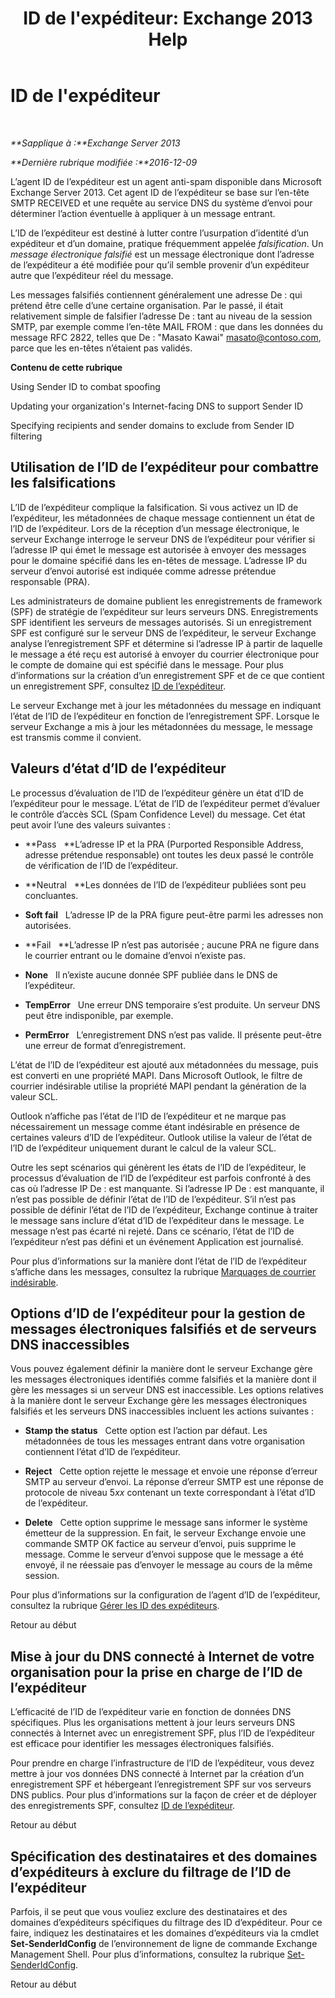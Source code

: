 ﻿---
title: "ID de l'expéditeur: Exchange 2013 Help"
TOCTitle: ID de l'expéditeur
ms:assetid: 0f628f83-df8c-43fb-bf49-7aaa9ec69ab1
ms:mtpsurl: https://technet.microsoft.com/fr-fr/library/Aa996295(v=EXCHG.150)
ms:contentKeyID: 50477564
ms.date: 05/23/2018
mtps_version: v=EXCHG.150
ms.translationtype: MT
---

# ID de l'expéditeur

 

_**Sapplique à :**Exchange Server 2013_

_**Dernière rubrique modifiée :**2016-12-09_

L’agent ID de l’expéditeur est un agent anti-spam disponible dans Microsoft Exchange Server 2013. Cet agent ID de l’expéditeur se base sur l’en-tête SMTP RECEIVED et une requête au service DNS du système d’envoi pour déterminer l’action éventuelle à appliquer à un message entrant.

L’ID de l’expéditeur est destiné à lutter contre l’usurpation d’identité d’un expéditeur et d’un domaine, pratique fréquemment appelée *falsification*. Un *message électronique falsifié* est un message électronique dont l’adresse de l’expéditeur a été modifiée pour qu’il semble provenir d’un expéditeur autre que l’expéditeur réel du message.

Les messages falsifiés contiennent généralement une adresse De : qui prétend être celle d’une certaine organisation. Par le passé, il était relativement simple de falsifier l’adresse De : tant au niveau de la session SMTP, par exemple comme l’en-tête MAIL FROM : que dans les données du message RFC 2822, telles que De : "Masato Kawai" masato@contoso.com, parce que les en-têtes n’étaient pas validés.

**Contenu de cette rubrique**

Using Sender ID to combat spoofing

Updating your organization's Internet-facing DNS to support Sender ID

Specifying recipients and sender domains to exclude from Sender ID filtering

## Utilisation de l’ID de l’expéditeur pour combattre les falsifications

L’ID de l’expéditeur complique la falsification. Si vous activez un ID de l’expéditeur, les métadonnées de chaque message contiennent un état de l’ID de l’expéditeur. Lors de la réception d’un message électronique, le serveur Exchange interroge le serveur DNS de l’expéditeur pour vérifier si l’adresse IP qui émet le message est autorisée à envoyer des messages pour le domaine spécifié dans les en-têtes de message. L’adresse IP du serveur d’envoi autorisé est indiquée comme adresse prétendue responsable (PRA).

Les administrateurs de domaine publient les enregistrements de framework (SPF) de stratégie de l’expéditeur sur leurs serveurs DNS. Enregistrements SPF identifient les serveurs de messages autorisés. Si un enregistrement SPF est configuré sur le serveur DNS de l’expéditeur, le serveur Exchange analyse l’enregistrement SPF et détermine si l’adresse IP à partir de laquelle le message a été reçu est autorisé à envoyer du courrier électronique pour le compte de domaine qui est spécifié dans le message. Pour plus d’informations sur la création d’un enregistrement SPF et de ce que contient un enregistrement SPF, consultez [ID de l’expéditeur](https://go.microsoft.com/fwlink/p/?linkid=50977).

Le serveur Exchange met à jour les métadonnées du message en indiquant l’état de l’ID de l’expéditeur en fonction de l’enregistrement SPF. Lorsque le serveur Exchange a mis à jour les métadonnées du message, le message est transmis comme il convient.

## Valeurs d’état d’ID de l’expéditeur

Le processus d’évaluation de l’ID de l’expéditeur génère un état d’ID de l’expéditeur pour le message. L’état de l’ID de l’expéditeur permet d’évaluer le contrôle d’accès SCL (Spam Confidence Level) du message. Cet état peut avoir l’une des valeurs suivantes :

  - **Pass   **L’adresse IP et la PRA (Purported Responsible Address, adresse prétendue responsable) ont toutes les deux passé le contrôle de vérification de l’ID de l’expéditeur.

  - **Neutral   **Les données de l’ID de l’expéditeur publiées sont peu concluantes.

  - **Soft fail**   L’adresse IP de la PRA figure peut-être parmi les adresses non autorisées.

  - **Fail   **L’adresse IP n’est pas autorisée ; aucune PRA ne figure dans le courrier entrant ou le domaine d’envoi n’existe pas.

  - **None**   Il n’existe aucune donnée SPF publiée dans le DNS de l’expéditeur.

  - **TempError**   Une erreur DNS temporaire s’est produite. Un serveur DNS peut être indisponible, par exemple.

  - **PermError**   L’enregistrement DNS n’est pas valide. Il présente peut-être une erreur de format d’enregistrement.

L’état de l’ID de l’expéditeur est ajouté aux métadonnées du message, puis est converti en une propriété MAPI. Dans Microsoft Outlook, le filtre de courrier indésirable utilise la propriété MAPI pendant la génération de la valeur SCL.

Outlook n’affiche pas l’état de l’ID de l’expéditeur et ne marque pas nécessairement un message comme étant indésirable en présence de certaines valeurs d’ID de l’expéditeur. Outlook utilise la valeur de l’état de l’ID de l’expéditeur uniquement durant le calcul de la valeur SCL.

Outre les sept scénarios qui génèrent les états de l’ID de l’expéditeur, le processus d’évaluation de l’ID de l’expéditeur est parfois confronté à des cas où l’adresse IP De : est manquante. Si l’adresse IP De : est manquante, il n’est pas possible de définir l’état de l’ID de l’expéditeur. S’il n’est pas possible de définir l’état de l’ID de l’expéditeur, Exchange continue à traiter le message sans inclure d’état d’ID de l’expéditeur dans le message. Le message n’est pas écarté ni rejeté. Dans ce scénario, l’état de l’ID de l’expéditeur n’est pas défini et un événement Application est journalisé.

Pour plus d’informations sur la manière dont l’état de l’ID de l’expéditeur s’affiche dans les messages, consultez la rubrique [Marquages de courrier indésirable](anti-spam-stamps-exchange-2013-help.md).

## Options d’ID de l’expéditeur pour la gestion de messages électroniques falsifiés et de serveurs DNS inaccessibles

Vous pouvez également définir la manière dont le serveur Exchange gère les messages électroniques identifiés comme falsifiés et la manière dont il gère les messages si un serveur DNS est inaccessible. Les options relatives à la manière dont le serveur Exchange gère les messages électroniques falsifiés et les serveurs DNS inaccessibles incluent les actions suivantes :

  - **Stamp the status**   Cette option est l’action par défaut. Les métadonnées de tous les messages entrant dans votre organisation contiennent l’état d’ID de l’expéditeur.

  - **Reject**   Cette option rejette le message et envoie une réponse d’erreur SMTP au serveur d’envoi. La réponse d’erreur SMTP est une réponse de protocole de niveau 5*xx* contenant un texte correspondant à l’état d’ID de l’expéditeur.

  - **Delete**   Cette option supprime le message sans informer le système émetteur de la suppression. En fait, le serveur Exchange envoie une commande SMTP OK factice au serveur d’envoi, puis supprime le message. Comme le serveur d’envoi suppose que le message a été envoyé, il ne réessaie pas d’envoyer le message au cours de la même session.

Pour plus d’informations sur la configuration de l’agent d’ID de l’expéditeur, consultez la rubrique [Gérer les ID des expéditeurs](manage-sender-id-exchange-2013-help.md).

Retour au début

## Mise à jour du DNS connecté à Internet de votre organisation pour la prise en charge de l’ID de l’expéditeur

L’efficacité de l’ID de l’expéditeur varie en fonction de données DNS spécifiques. Plus les organisations mettent à jour leurs serveurs DNS connectés à Internet avec un enregistrement SPF, plus l’ID de l’expéditeur est efficace pour identifier les messages électroniques falsifiés.

Pour prendre en charge l’infrastructure de l’ID de l’expéditeur, vous devez mettre à jour vos données DNS connecté à Internet par la création d’un enregistrement SPF et hébergeant l’enregistrement SPF sur vos serveurs DNS publics. Pour plus d’informations sur la façon de créer et de déployer des enregistrements SPF, consultez [ID de l’expéditeur](https://go.microsoft.com/fwlink/p/?linkid=50977).

Retour au début

## Spécification des destinataires et des domaines d’expéditeurs à exclure du filtrage de l’ID de l’expéditeur

Parfois, il se peut que vous vouliez exclure des destinataires et des domaines d’expéditeurs spécifiques du filtrage des ID d’expéditeur. Pour ce faire, indiquez les destinataires et les domaines d’expéditeurs via la cmdlet **Set-SenderIdConfig** de l’environnement de ligne de commande Exchange Management Shell. Pour plus d’informations, consultez la rubrique [Set-SenderIdConfig](https://technet.microsoft.com/fr-fr/library/aa998859\(v=exchg.150\)).

Retour au début

